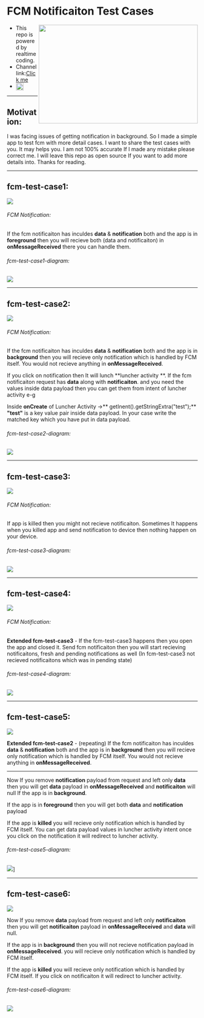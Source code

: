 

# FCM Notificaiton Test Cases

<img align="right" src="hhttps://github.com/shahzadafridi/FCM-Notification-Test-Cases/blob/main/realtimecoding-youtube-channel.png?raw=true" width="420" height="260" />

- This repo is powered by realtimecoding.
- Channel link:[Click me]( https://www.youtube.com/channel/UCEw8TWSpI1sgcpv1_dmi8qg.)
- <img align="center" src="hhttps://github.com/shahzadafridi/FCM-Notification-Test-Cases/blob/main/realtimecoding-youtube-channel.png?raw=true" alt="shahzadafridi" height="20" width="20" /> 

<hr>

##  Motivation:
I was facing issues of getting notification in background. So I made a simple app to test fcm with more detail cases. I want to share the test cases with you. It may helps you. I am not 100% accurate If I made any mistake please correct me. I will leave this repo as open source If you want to add more details into. Thanks for reading.

<hr>

## fcm-test-case1:
![](https://github.com/shahzadafridi/FCM-Notification-Test-Cases/blob/main/fcm-test-case1.png?raw=true)

######  FCM Notification:

If the fcm notificaiton has inculdes **data** & **notification** both and the app is in **foreground** then you will recieve both (data and notificaiton) in **onMessageReceived** there you can handle them.

######  fcm-test-case1-diagram:
![](https://github.com/shahzadafridi/FCM-Notification-Test-Cases/blob/main/fcm-test-case1-diagram.PNG?raw=true)

<hr>

## fcm-test-case2:
![](https://github.com/shahzadafridi/FCM-Notification-Test-Cases/blob/main/fcm-test-case2.png?raw=true)

######  FCM Notification:

If the fcm notificaiton has inculdes **data** & **notification** both and the app is in **background** then you will recieve only notification which is handled by FCM itself. You would not recieve anything in **onMessageReceived**.

If you click on notification then It will lunch **luncher activity **. If the fcm notificaiton request has **data** along with **notificaiton**. and you need the values inside data payload then you can get them from intent of luncher activity e-g

Inside **onCreate** of Luncher Activity ->** getInent().getStringExtra("test");**
**"test"** is a key value pair inside data payload. In your case write the matched key which you have put in data payload.

######  fcm-test-case2-diagram:
![](https://github.com/shahzadafridi/FCM-Notification-Test-Cases/blob/main/fcm-test-case2-diagram.PNG?raw=true)

<hr>

## fcm-test-case3:
![](https://github.com/shahzadafridi/FCM-Notification-Test-Cases/blob/main/fcm-test-case3.png?raw=true)

######  FCM Notification:

If app is killed then you might not recieve notificaiton. Sometimes It happens when you killed app and send notification to device then nothing happen on your device.

######  fcm-test-case3-diagram:
![](https://github.com/shahzadafridi/FCM-Notification-Test-Cases/blob/main/fcm-test-case3-diagram.PNG?raw=true)

<hr>

## fcm-test-case4:
![](https://github.com/shahzadafridi/FCM-Notification-Test-Cases/blob/main/fcm-test-case4.png?raw=true)

######  FCM Notification:

**Extended fcm-test-case3** - If the fcm-test-case3 happens then you open the app and closed it. Send fcm notificaiton then you will start recieving notificaitons, fresh and pending notifications as well (In fcm-test-case3 not recieved notificaitons which was in pending state)

######  fcm-test-case4-diagram:
![](https://github.com/shahzadafridi/FCM-Notification-Test-Cases/blob/main/fcm-test-case4-diagram.PNG?raw=true)

<hr>

## fcm-test-case5:
![](https://github.com/shahzadafridi/FCM-Notification-Test-Cases/blob/main/fcm-test-case5.png?raw=true)

**Extended fcm-test-case2** - (repeating) If the fcm notificaiton has inculdes **data** & **notification** both and the app is in **background** then you will recieve only notification which is handled by FCM itself. You would not recieve anything in **onMessageReceived**.

------------


Now If you remove **notification** payload from request and left only **data** then you will get **data** payload in **onMessageReceived** and **notificaiton** will null If the app is in **background**.

If the app is in **foreground** then you will get both **data** and **notification** payload

If the app is **killed** you will recieve only notification which is handled by FCM itself. You can get data payload values in luncher activity intent once you click on the notification it will redirect to luncher activity.

######  fcm-test-case5-diagram:
![](https://github.com/shahzadafridi/FCM-Notification-Test-Cases/blob/main/fcm-test-case5-diagram.PNG?raw=true)]

<hr>

## fcm-test-case6:
![](https://github.com/shahzadafridi/FCM-Notification-Test-Cases/blob/main/fcm-test-case6.png?raw=true)
 
Now If you remove **data** payload from request and left only **notificaiton** then you will get **notificaiton** payload in **onMessageReceived** and **data** will null.

If the app is in **background** then you will not recieve notification payload in **onMessageReceived**. you will recieve only notification which is handled by FCM itself.

If the app is **killed** you will recieve only notification which is handled by FCM itself. If you click on notificaiton it will redirect to luncher activity.

######  fcm-test-case6-diagram:
![](https://github.com/shahzadafridi/FCM-Notification-Test-Cases/blob/main/fcm-test-case6-diagram.PNG?raw=true)

 
